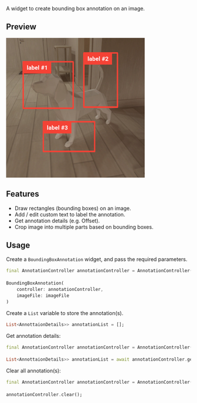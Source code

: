 A widget to create bounding box annotation on an image.

## Preview
[<img src="assets/preview.png">](https://github.com/Accel03/bounding_box_annotation/blob/main/assets/preview.png)



## Features
- Draw rectangles (bounding boxes) on an image.
- Add / edit custom text to label the annotation.
- Get annotation details (e.g. Offset).
- Crop image into multiple parts based on bounding boxes.



## Usage
Create a `BoundingBoxAnnotation` widget, and pass the required parameters.
``` dart
final AnnotationController annotationController = AnnotationController();

BoundingBoxAnnotation(
    controller: annotationController,
    imageFile: imageFile
)
```


Create a `List` variable to store the annotation(s).
``` dart
List<AnnottaionDetails>> annotationList = [];
```


Get annotation details:
``` dart
final AnnotationController annotationController = AnnotationController();

List<AnnottaionDetails>> annotationList = await annotationController.getData();
```


Clear all annotation(s):
``` dart
final AnnotationController annotationController = AnnotationController();

annotationController.clear();
```



